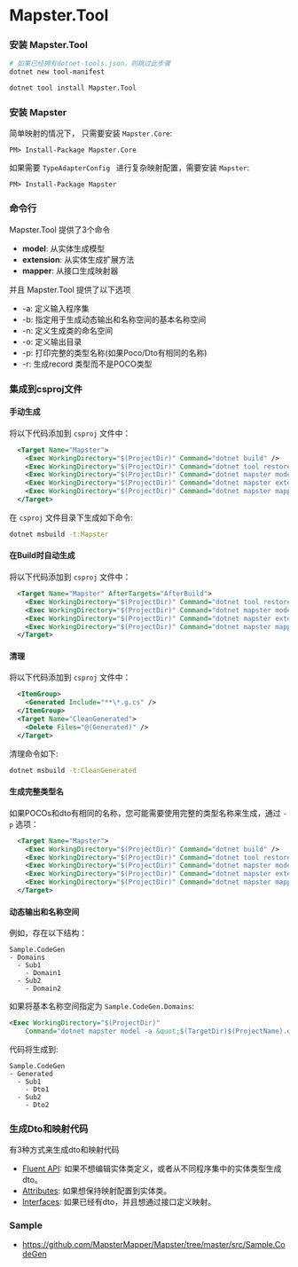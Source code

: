 # Mapster.Tool

### 安装 Mapster.Tool
```bash
# 如果已经拥有dotnet-tools.json，则跳过此步骤
dotnet new tool-manifest 

dotnet tool install Mapster.Tool
```

### 安装 Mapster
简单映射的情况下， 只需要安装 `Mapster.Core`:

```
PM> Install-Package Mapster.Core
```

如果需要 `TypeAdapterConfig ` 进行复杂映射配置，需要安装 `Mapster`:

```
PM> Install-Package Mapster
```

### 命令行
Mapster.Tool 提供了3个命令
- **model**: 从实体生成模型
- **extension**: 从实体生成扩展方法
- **mapper**: 从接口生成映射器

并且 Mapster.Tool 提供了以下选项
- -a: 定义输入程序集
- -b: 指定用于生成动态输出和名称空间的基本名称空间
- -n: 定义生成类的命名空间
- -o: 定义输出目录
- -p: 打印完整的类型名称(如果Poco/Dto有相同的名称)
- -r: 生成record 类型而不是POCO类型

### 集成到csproj文件

#### 手动生成
将以下代码添加到 `csproj` 文件中：
```xml
  <Target Name="Mapster">
    <Exec WorkingDirectory="$(ProjectDir)" Command="dotnet build" />
    <Exec WorkingDirectory="$(ProjectDir)" Command="dotnet tool restore" />
    <Exec WorkingDirectory="$(ProjectDir)" Command="dotnet mapster model -a &quot;$(TargetDir)$(ProjectName).dll&quot;" />
    <Exec WorkingDirectory="$(ProjectDir)" Command="dotnet mapster extension -a &quot;$(TargetDir)$(ProjectName).dll&quot;" />
    <Exec WorkingDirectory="$(ProjectDir)" Command="dotnet mapster mapper -a &quot;$(TargetDir)$(ProjectName).dll&quot;" />
  </Target>
```
在 `csproj` 文件目录下生成如下命令:
```bash
dotnet msbuild -t:Mapster
```

#### 在Build时自动生成
将以下代码添加到 `csproj` 文件中：
```xml
  <Target Name="Mapster" AfterTargets="AfterBuild">
    <Exec WorkingDirectory="$(ProjectDir)" Command="dotnet tool restore" />
    <Exec WorkingDirectory="$(ProjectDir)" Command="dotnet mapster model -a &quot;$(TargetDir)$(ProjectName).dll&quot;" />
    <Exec WorkingDirectory="$(ProjectDir)" Command="dotnet mapster extension -a &quot;$(TargetDir)$(ProjectName).dll&quot;" />
    <Exec WorkingDirectory="$(ProjectDir)" Command="dotnet mapster mapper -a &quot;$(TargetDir)$(ProjectName).dll&quot;" />
  </Target>
```

#### 清理
将以下代码添加到 `csproj` 文件中：
```xml
  <ItemGroup>
    <Generated Include="**\*.g.cs" />
  </ItemGroup>
  <Target Name="CleanGenerated">
    <Delete Files="@(Generated)" />
  </Target>
```
清理命令如下:
```bash
dotnet msbuild -t:CleanGenerated
```

#### 生成完整类型名

如果POCOs和dto有相同的名称，您可能需要使用完整的类型名称来生成，通过 `-p` 选项：
```xml
  <Target Name="Mapster">
    <Exec WorkingDirectory="$(ProjectDir)" Command="dotnet build" />
    <Exec WorkingDirectory="$(ProjectDir)" Command="dotnet tool restore" />
    <Exec WorkingDirectory="$(ProjectDir)" Command="dotnet mapster model -a &quot;$(TargetDir)$(ProjectName).dll&quot; -p" />
    <Exec WorkingDirectory="$(ProjectDir)" Command="dotnet mapster extension -a &quot;$(TargetDir)$(ProjectName).dll&quot; -p" />
    <Exec WorkingDirectory="$(ProjectDir)" Command="dotnet mapster mapper -a &quot;$(TargetDir)$(ProjectName).dll&quot; -p" />
  </Target>
```

#### 动态输出和名称空间
例如，存在以下结构：
```
Sample.CodeGen
- Domains
  - Sub1
    - Domain1
  - Sub2
    - Domain2
```

如果将基本名称空间指定为 `Sample.CodeGen.Domains`:

```xml
<Exec WorkingDirectory="$(ProjectDir)" 
    Command="dotnet mapster model -a &quot;$(TargetDir)$(ProjectName).dll&quot; -n Sample.CodeGen.Generated -b Sample.CodeGen.Domains" />
```

代码将生成到:
```
Sample.CodeGen
- Generated
  - Sub1
    - Dto1
  - Sub2
    - Dto2
```



### 生成Dto和映射代码

有3种方式来生成dto和映射代码
- [Fluent API](Fluent-API-Code-generation.md): 如果不想编辑实体类定义，或者从不同程序集中的实体类型生成dto。
- [Attributes](Attribute-base-Code-generation.md): 如果想保持映射配置到实体类。
- [Interfaces](Interface-base-Code-generation.md): 如果已经有dto，并且想通过接口定义映射。

### Sample

- https://github.com/MapsterMapper/Mapster/tree/master/src/Sample.CodeGen

